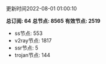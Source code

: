 更新时间2022-08-01 01:00:10

**总订阅: 64**
**总节点: 8565**
**有效节点: 2519**
- ss节点: 553
- v2ray节点: 1817
- ssr节点: 5
- trojan节点: 144

